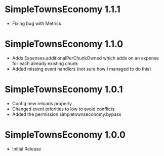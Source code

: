 # SimpleTownsEconomy 1.1.1

 * Fixing bug with Metrics

# SimpleTownsEconomy 1.1.0

 * Adds Expenses.additionalPerChunkOwned which adds on an expense for each already existing chunk
 * Added missing event handlers (not sure how I managed to do this)

# SimpleTownsEconomy 1.0.1

 * Config new reloads properly
 * Changed event priorities to low to avoid conflicts
 * Added the permission simpletownseconomy.bypass 
 
# SimpleTownsEconomy 1.0.0
 
 * Initial Release
 